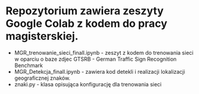 # Repozytorium zawiera zeszyty Google Colab z kodem do pracy magisterskiej.
* MGR_trenowanie_sieci_finall.ipynb - zeszyt z kodem do trenowania sieci w oparciu o baze zdjec GTSRB - German Traffic Sign Recognition Benchmark
* MGR_Detekcja_finall.ipynb - zawiera kod detekli i realizacji lokalizacji geograficznej znaków.
* znaki.py - klasa opisująca konfigurację dla trenowania sieci
